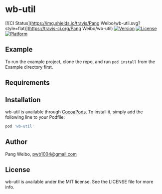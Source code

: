 # wb-util

[![CI Status](https://img.shields.io/travis/Pang Weibo/wb-util.svg?style=flat)](https://travis-ci.org/Pang Weibo/wb-util)
[![Version](https://img.shields.io/cocoapods/v/wb-util.svg?style=flat)](https://cocoapods.org/pods/wb-util)
[![License](https://img.shields.io/cocoapods/l/wb-util.svg?style=flat)](https://cocoapods.org/pods/wb-util)
[![Platform](https://img.shields.io/cocoapods/p/wb-util.svg?style=flat)](https://cocoapods.org/pods/wb-util)

## Example

To run the example project, clone the repo, and run `pod install` from the Example directory first.

## Requirements

## Installation

wb-util is available through [CocoaPods](https://cocoapods.org). To install
it, simply add the following line to your Podfile:

```ruby
pod 'wb-util'
```

## Author

Pang Weibo, pwb1004@gmail.com

## License

wb-util is available under the MIT license. See the LICENSE file for more info.
